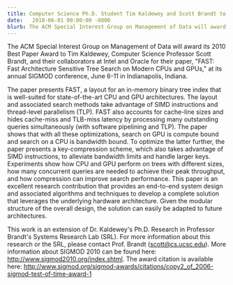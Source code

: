 ```yaml
---
title: Computer Science Ph.D. Student Tim Kaldewey and Scott Brandt to win Best Paper Award at SIGMOD 2010
date:   2010-06-01 00:00:00 -0800
blurb: The ACM Special Interest Group on Management of Data will award its 2010 Best Paper Award to Tim Kaldewey, Computer Science Professor Scott Brandt, and their collaborators at Intel and Oracle for their paper, "FAST Fast Architecture Sensitive Tree Search on Modern CPUs and GPUs," at its annual SIGMOD conference, June 6-11 in Indianapolis, Indiana.
---
```

The ACM Special Interest Group on Management of Data will award its 2010 Best
Paper Award to Tim Kaldewey, Computer Science Professor Scott Brandt, and their
collaborators at Intel and Oracle for their paper, "FAST: Fast Architecture
Sensitive Tree Search on Modern CPUs and GPUs," at its annual SIGMOD conference,
June 6-11 in Indianapolis, Indiana.

The paper presents FAST, a layout for an in-memory binary tree index that is
well-suited for state-of-the-art CPU and GPU architectures. The layout and
associated search methods take advantage of SIMD instructions and thread-level
parallelism (TLP). FAST also accounts for cache-line sizes and hides cache-miss
and TLB-miss latency by processing many outstanding queries simultaneously
(with software pipelining and TLP). The paper shows that with all these
optimizations, search on GPU is compute bound and search on a CPU is bandwidth
bound. To optimize the latter further, the paper presents a key-compression
scheme, which also takes advantage of SIMD instructions, to alleviate bandwidth
limits and handle larger keys. Experiments show how CPU and GPU perform on trees
with different sizes, how many concurrent queries are needed to achieve their
peak throughput, and how compression can improve search performance. This paper
is an excellent research contribution that provides an end-to-end system design
and associated algorithms and techniques to develop a complete solution that
leverages the underlying hardware architecture. Given the modular structure of
the overall design, the solution can easily be adapted to future architectures.

This work is an extension of Dr. Kaldewey's Ph.D. Research in Professor Brandt's
Systems Research Lab (SRL). For more information about this research or the SRL,
please contact Prof. Brandt (scott@cs.ucsc.edu). More information about SIGMOD
2010 can be found here: http://www.sigmod2010.org/index.shtml. The award
citation is available here: http://www.sigmod.org/sigmod-awards/citations/copy2_of_2006-sigmod-test-of-time-award-1
